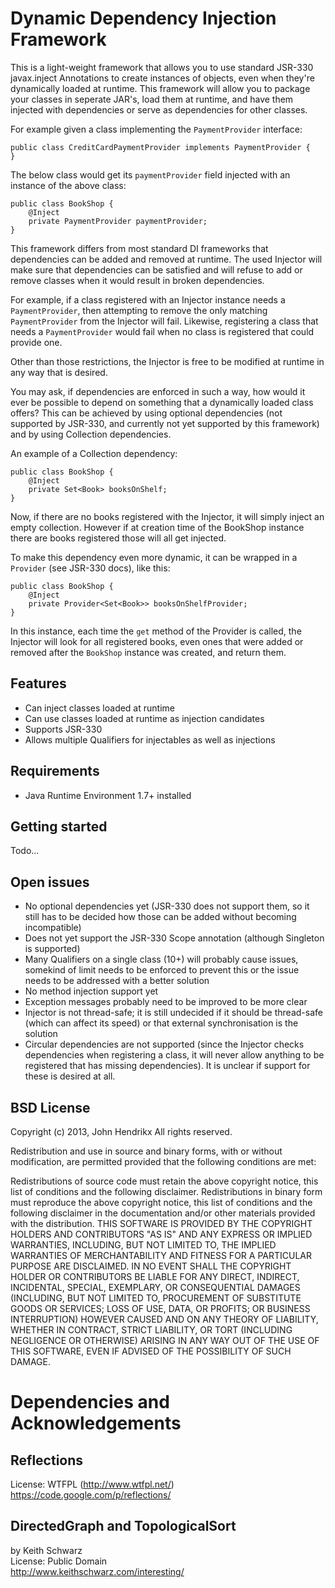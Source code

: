 Dynamic Dependency Injection Framework
======================================

This is a light-weight framework that allows you to use standard JSR-330 javax.inject 
Annotations to create instances of objects, even when they're dynamically loaded at 
runtime.  This framework will allow you to package your classes in seperate JAR's,
load them at runtime, and have them injected with dependencies or serve as dependencies
for other classes.

For example given a class implementing the `PaymentProvider` interface:

    public class CreditCardPaymentProvider implements PaymentProvider {
    }

The below class would get its `paymentProvider` field injected with an instance of
the above class:

    public class BookShop {
        @Inject
        private PaymentProvider paymentProvider;
    }

This framework differs from most standard DI frameworks that dependencies can be
added and removed at runtime.  The used Injector will make sure that dependencies can
be satisfied and will refuse to add or remove classes when it would result in broken
dependencies.

For example, if a class registered with an Injector instance needs a `PaymentProvider`, 
then attempting to remove the only matching `PaymentProvider` from the Injector will 
fail.  Likewise, registering a class that needs a `PaymentProvider` would fail when no 
class is registered that could provide one.

Other than those restrictions, the Injector is free to be modified at runtime in any
way that is desired.

You may ask, if dependencies are enforced in such a way, how would it ever be possible
to depend on something that a dynamically loaded class offers?  This can be achieved by
using optional dependencies (not supported by JSR-330, and currently not yet supported
by this framework) and by using Collection dependencies.

An example of a Collection dependency:

    public class BookShop {
        @Inject
        private Set<Book> booksOnShelf;
    }
    
Now, if there are no books registered with the Injector, it will simply inject an
empty collection.  However if at creation time of the BookShop instance there are 
books registered those will all get injected.

To make this dependency even more dynamic, it can be wrapped in a `Provider` (see
JSR-330 docs), like this:

    public class BookShop {
        @Inject
        private Provider<Set<Book>> booksOnShelfProvider;
    }
    
In this instance, each time the `get` method of the Provider is called, the Injector
will look for all registered books, even ones that were added or removed after the
`BookShop` instance was created, and return them.

Features
--------
* Can inject classes loaded at runtime
* Can use classes loaded at runtime as injection candidates
* Supports JSR-330
* Allows multiple Qualifiers for injectables as well as injections

Requirements
------------
* Java Runtime Environment 1.7+ installed

Getting started
---------------
Todo...

Open issues
-----------
* No optional dependencies yet (JSR-330 does not support them, so it still has to be decided how those can be added without becoming incompatible)
* Does not yet support the JSR-330 Scope annotation (although Singleton is supported)
* Many Qualifiers on a single class (10+) will probably cause issues, somekind of limit needs to be enforced to prevent this or the issue needs to be addressed with a better solution
* No method injection support yet
* Exception messages probably need to be improved to be more clear
* Injector is not thread-safe; it is still undecided if it should be thread-safe (which can affect its speed) or that external synchronisation is the solution
* Circular dependencies are not supported (since the Injector checks dependencies when registering a class, it will never allow anything to be registered that has missing dependencies).  It is unclear if support for these is desired at all.

BSD License
-----------
Copyright (c) 2013, John Hendrikx
All rights reserved.

Redistribution and use in source and binary forms, with or without modification, are permitted provided that the following conditions are met:

Redistributions of source code must retain the above copyright notice, this list of conditions and the following disclaimer.
Redistributions in binary form must reproduce the above copyright notice, this list of conditions and the following disclaimer in the documentation and/or other materials provided with the distribution.
THIS SOFTWARE IS PROVIDED BY THE COPYRIGHT HOLDERS AND CONTRIBUTORS "AS IS" AND ANY EXPRESS OR IMPLIED WARRANTIES, INCLUDING, BUT NOT LIMITED TO, THE IMPLIED WARRANTIES OF MERCHANTABILITY AND FITNESS FOR A PARTICULAR PURPOSE ARE DISCLAIMED. IN NO EVENT SHALL THE COPYRIGHT HOLDER OR CONTRIBUTORS BE LIABLE FOR ANY DIRECT, INDIRECT, INCIDENTAL, SPECIAL, EXEMPLARY, OR CONSEQUENTIAL DAMAGES (INCLUDING, BUT NOT LIMITED TO, PROCUREMENT OF SUBSTITUTE GOODS OR SERVICES; LOSS OF USE, DATA, OR PROFITS; OR BUSINESS INTERRUPTION) HOWEVER CAUSED AND ON ANY THEORY OF LIABILITY, WHETHER IN CONTRACT, STRICT LIABILITY, OR TORT (INCLUDING NEGLIGENCE OR OTHERWISE) ARISING IN ANY WAY OUT OF THE USE OF THIS SOFTWARE, EVEN IF ADVISED OF THE POSSIBILITY OF SUCH DAMAGE.

Dependencies and Acknowledgements
=================================

Reflections
-----------
License: WTFPL (http://www.wtfpl.net/)  
https://code.google.com/p/reflections/

DirectedGraph and TopologicalSort
---------------------------------
by Keith Schwarz  
License: Public Domain  
http://www.keithschwarz.com/interesting/